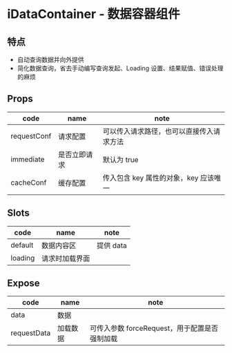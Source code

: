 # iDataContainer - 数据容器组件

## 特点

* 自动查询数据并向外提供
* 简化数据查询，省去手动编写查询发起、Loading 设置、结果赋值、错误处理的麻烦





## Props

| code        | name         | note                                     |
| ----------- | ------------ | ---------------------------------------- |
| requestConf | 请求配置     | 可以传入请求路径，也可以直接传入请求方法 |
| immediate   | 是否立即请求 | 默认为 true                              |
| cacheConf   | 缓存配置     | 传入包含 key 属性的对象，key 应该唯一    |





## Slots

| code    | name           | note      |
| ------- | -------------- | --------- |
| default | 数据内容区     | 提供 data |
| loading | 请求时加载界面 |           |





## Expose

| code        | name     | note                                          |
| ----------- | -------- | --------------------------------------------- |
| data        | 数据     |                                               |
| requestData | 加载数据 | 可传入参数 forceRequest，用于配置是否强制加载 |
